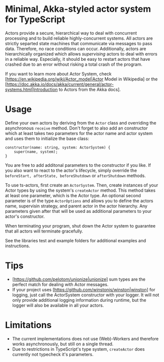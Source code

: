 # Minimal, Akka-styled actor system for TypeScript

Actors provide a secure, hierarchical way to deal with concurrent processing and to build reliable highly-concurrent systems. All actors are strictly separted state machines that communicate
via messages to pass data. Therefore, no race conditions can occur. Additionally, actors are hierarchically organized which allows *supervising* actors to deal with errors in a reliable way. Especially,
it should be easy to restart actors that have crashed due to an error without risking a total crash of the program.

If you want to learn more about Actor System, check [https://en.wikipedia.org/wiki/Actor_model|Actor Model in Wikipedia] or the [https://doc.akka.io/docs/akka/current/general/actor-systems.html|Introduction to Actors from the Akka docs].

# Usage

Define your own actors by deriving from the ```Actor``` class and overriding the asynchronous ```receive``` method. Don't forget to also add an constructor which at least takes two parameters
for the actor name and actor system and uses them to initialize the base class:

```
constructor(name: string, system: ActorSystem) {
    super(name, system);
}
```

You are free to add additonal parameters to the constructor if you like. If you also want to react to the actor's lifecycle, simply override the ```beforeStart, afterState, beforeShutdown``` or ```afterShutdown``` methods.

To use ts-actors, first create an ```ActorSystem```. Then, create instances of your Actor types by using the system's ```createActor``` method. This method takes at least one parameter, which is the Actor type. An optional second parameter is of the type ```ActorOptions``` and allows you to define the actors name, supervisin strategy, and parent actor in the actor hierarchy. Any parameters given after
that will be used as additional parameters to your actor's constructor.

When terminating your program, shut down the Actor system to guarantee that all actors will terminate gracefully.

See the libraries test and example folders for additional examples and instructions.

# Tips

* [https://github.com/pelotom/unionize|unionize] sum types are the perfect match for dealing with Actor messages.
* If your project uses [https://github.com/winstonjs/winston|winston] for logging, just call the ActorSystem constructor with your logger. It will not only provide additional
  logging information during runtime, but the logger will also be available in all your actors.

# Limitations

* The current implementations does not use (Web)-Workers and therefore works asynchronously, but still on a single thread.
* Due to restrictions in TypeScript's type system, ```createActor``` does currently not typecheck it's parameters.
